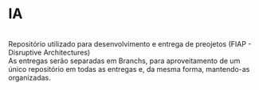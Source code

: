<h1>IA</h1>
<br>
Repositório utilizado para desenvolvimento e entrega de preojetos (FIAP - Disruptive Architectures)
<br>
As entregas serão separadas em Branchs, para aproveitamento de um único repositório em todas as entregas e, da mesma forma, mantendo-as organizadas.
